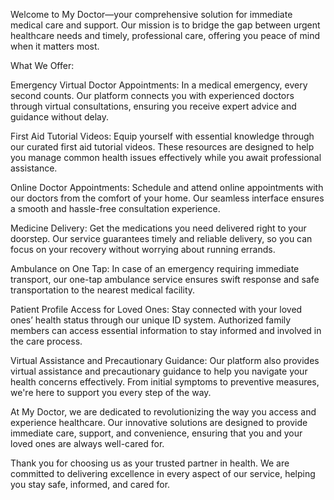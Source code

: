 Welcome to My Doctor—your comprehensive solution for immediate medical care and support. Our mission is to bridge the gap between urgent healthcare needs and timely, professional care, offering you peace of mind when it matters most.

What We Offer:

Emergency Virtual Doctor Appointments: In a medical emergency, every second counts. Our platform connects you with experienced doctors through virtual consultations, ensuring you receive expert advice and guidance without delay.

First Aid Tutorial Videos: Equip yourself with essential knowledge through our curated first aid tutorial videos. These resources are designed to help you manage common health issues effectively while you await professional assistance.

Online Doctor Appointments: Schedule and attend online appointments with our doctors from the comfort of your home. Our seamless interface ensures a smooth and hassle-free consultation experience.

Medicine Delivery: Get the medications you need delivered right to your doorstep. Our service guarantees timely and reliable delivery, so you can focus on your recovery without worrying about running errands.

Ambulance on One Tap: In case of an emergency requiring immediate transport, our one-tap ambulance service ensures swift response and safe transportation to the nearest medical facility.

Patient Profile Access for Loved Ones: Stay connected with your loved ones’ health status through our unique ID system. Authorized family members can access essential information to stay informed and involved in the care process.

Virtual Assistance and Precautionary Guidance: Our platform also provides virtual assistance and precautionary guidance to help you navigate your health concerns effectively. From initial symptoms to preventive measures, we're here to support you every step of the way.

At My Doctor, we are dedicated to revolutionizing the way you access and experience healthcare. Our innovative solutions are designed to provide immediate care, support, and convenience, ensuring that you and your loved ones are always well-cared for.

Thank you for choosing us as your trusted partner in health. We are committed to delivering excellence in every aspect of our service, helping you stay safe, informed, and cared for.
